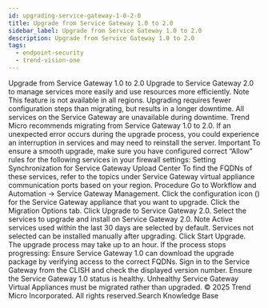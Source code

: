 ```yaml
---
id: upgrading-service-gateway-1-0-2-0
title: Upgrade from Service Gateway 1.0 to 2.0
sidebar_label: Upgrade from Service Gateway 1.0 to 2.0
description: Upgrade from Service Gateway 1.0 to 2.0
tags:
  - endpoint-security
  - trend-vision-one
---
```


 Upgrade from Service Gateway 1.0 to 2.0 Upgrade to Service Gateway 2.0 to manage services more easily and use resources more efficiently. Note This feature is not available in all regions. Upgrading requires fewer configuration steps than migrating, but results in a longer downtime. All services on the Service Gateway are unavailable during downtime. Trend Micro recommends migrating from Service Gateway 1.0 to 2.0. If an unexpected error occurs during the upgrade process, you could experience an interruption in services and may need to reinstall the server. Important To ensure a smooth upgrade, make sure you have configured correct “Allow” rules for the following services in your firewall settings: Setting Synchronization for Service Gateway Upload Center To find the FQDNs of these services, refer to the topics under Service Gateway virtual appliance communication ports based on your region. Procedure Go to Workflow and Automation → Service Gateway Management. Click the configuration icon () for the Service Gateway appliance that you want to upgrade. Click the Migration Options tab. Click Upgrade to Service Gateway 2.0. Select the services to upgrade and install on Service Gateway 2.0. Note Active services used within the last 30 days are selected by default. Services not selected can be installed manually after upgrading. Click Start Upgrade. The upgrade process may take up to an hour. If the process stops progressing: Ensure Service Gateway 1.0 can download the upgrade package by verifying access to the correct FQDNs. Sign in to the Service Gateway from the CLISH and check the displayed version number. Ensure the Service Gateway 1.0 status is healthy. Unhealthy Service Gateway Virtual Appliances must be migrated rather than upgraded. © 2025 Trend Micro Incorporated. All rights reserved.Search Knowledge Base